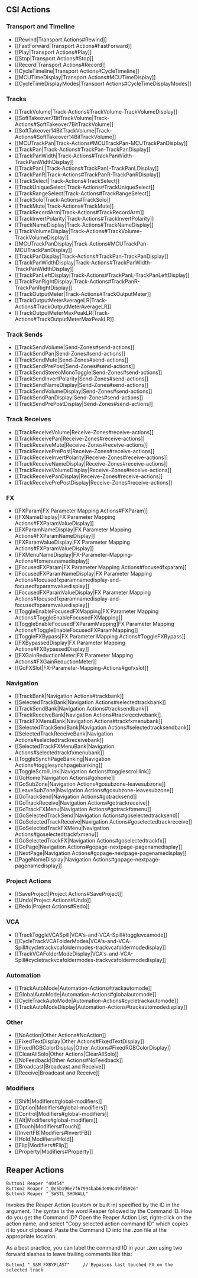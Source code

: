 ## CSI Actions

### Transport and Timeline
* [[Rewind|Transport Actions#Rewind]]
* [[FastForward|Transport Actions#FastForward]]
* [[Play|Transport Actions#Play]]
* [[Stop|Transport Actions#Stop]]
* [[Record|Transport Actions#Record]]
* [[CycleTimeline|Transport Actions#CycleTimeline]]
* [[MCUTimeDisplay|Transport Actions#MCUTimeDisplay]]
* [[CycleTimeDisplayModes|Transport Actions#CycleTimeDisplayModes]]

### Tracks
* [[TrackVolume|Track-Actions#TrackVolume-TrackVolumeDisplay]]
* [[SoftTakeover7BitTrackVolume|Track-Actions#SoftTakeover7BitTrackVolume]]
* [[SoftTakeover14BitTrackVolume|Track-Actions#SoftTakeover14BitTrackVolume]]
* [[MCUTrackPan|Track-Actions#MCUTrackPan-MCUTrackPanDisplay]]
* [[TrackPan|Track-Actions#TrackPan-TrackPanDisplay]]
* [[TrackPanWidth|Track-Actions#TrackPanWidth-TrackPanWidthDisplay]]
* [[TrackPanL|Track-Actions#TrackPanL-TrackPanLDisplay]]
* [[TrackPanR|Track-Actions#TrackPanR-TrackPanRDisplay]]
* [[TrackSelect|Track-Actions#TrackSelect]]
* [[TrackUniqueSelect|Track-Actions#TrackUniqueSelect]]
* [[TrackRangeSelect|Track-Actions#TrackRangeSelect]]
* [[TrackSolo|Track-Actions#TrackSolo]]
* [[TrackMute|Track-Actions#TrackMute]]
* [[TrackRecordArm|Track-Actions#TrackRecordArm]]
* [[TrackInvertPolarity|Track-Actions#TrackInvertPolarity]]
* [[TrackNameDisplay|Track-Actions#TrackNameDisplay]]
* [[TrackVolumeDisplay|Track-Actions#TrackVolume-TrackVolumeDisplay]]
* [[MCUTrackPanDisplay|Track-Actions#MCUTrackPan-MCUTrackPanDisplay]]
* [[TrackPanDisplay|Track-Actions#TrackPan-TrackPanDisplay]]
* [[TrackPanWidthDisplay|Track-Actions#TrackPanWidth-TrackPanWidthDisplay]]
* [[TrackPanLeftDisplay|Track-Actions#TrackPanL-TrackPanLeftDisplay]]
* [[TrackPanRightDisplay|Track-Actions#TrackPanR-TrackPanRightDisplay]]
* [[TrackOutputMeter|Track-Actions#TrackOutputMeter]]
* [[TrackOutputMeterAverageLR|Track-Actions#TrackOutputMeterAverageLR]]
* [[TrackOutputMeterMaxPeakLR|Track-Actions#TrackOutputMeterMaxPeakLR]]

### Track Sends
* [[TrackSendVolume|Send-Zones#send-actions]]
* [[TrackSendPan|Send-Zones#send-actions]]
* [[TrackSendMute|Send-Zones#send-actions]]
* [[TrackSendPrePost|Send-Zones#send-actions]]
* [[TrackSendStereoMonoToggle|Send-Zones#send-actions]]
* [[TrackSendInvertPolarity|Send-Zones#send-actions]]
* [[TrackSendNameDisplay|Send-Zones#send-actions]]
* [[TrackSendVolumeDisplay|Send-Zones#send-actions]]
* [[TrackSendPanDisplay|Send-Zones#send-actions]]
* [[TrackSendPrePostDisplay|Send-Zones#send-actions]]

### Track Receives
* [[TrackReceiveVolume|Receive-Zones#receive-actions]]
* [[TrackReceivePan|Receive-Zones#receive-actions]]
* [[TrackReceiveMute|Receive-Zones#receive-actions]]
* [[TrackReceivePrePost|Receive-Zones#receive-actions]] 
* [[TrackReceiveInvertPolarity|Receive-Zones#receive-actions]] 
* [[TrackReceiveNameDisplay|Receive-Zones#receive-actions]] 
* [[TrackReceiveVolumeDisplay|Receive-Zones#receive-actions]]
* [[TrackReceivePanDisplay|Receive-Zones#receive-actions]]
* [[TrackReceivePrePostDisplay|Receive-Zones#receive-actions]]

### FX
* [[FXParam|FX Parameter Mapping Actions#FXParam]] 
* [[FXNameDisplay|FX Parameter Mapping Actions#FXParamValueDisplay]] 
* [[FXParamNameDisplay|FX Parameter Mapping Actions#FXParamNameDisplay]] 
* [[FXParamValueDisplay|FX Parameter Mapping Actions#FXParamValueDisplay]] 
* [[FXMenuNameDisplay|FX-Parameter-Mapping-Actions#fxmenunamedisplay]]
* [[FocusedFXParam|FX Parameter Mapping Actions#focusedfxparam]]
* [[FocusedFXParamNameDisplay|FX Parameter Mapping Actions#focusedfxparamnamedisplay-and-focusedfxparamvaluedisplay]]
* [[FocusedFXParamValueDisplay|FX Parameter Mapping Actions#focusedfxparamnamedisplay-and-focusedfxparamvaluedisplay]]
* [[ToggleEnableFocusedFXMapping|FX Parameter Mapping Actions#ToggleEnableFocusedFXMapping]]
* [[ToggleEnableFocusedFXParamMapping|FX Parameter Mapping Actions#ToggleEnableFocusedFXParamMapping]]
* [[ToggleFXBypass|FX Parameter Mapping Actions#ToggleFXBypass]]
* [[FXBypassedDisplay|FX Parameter Mapping Actions#FXBypassedDisplay]]
* [[FXGainReductionMeter|FX Parameter Mapping Actions#FXGainReductionMeter]]
* [[GoFXSlot|FX-Parameter-Mapping-Actions#gofxslot]]

### Navigation
* [[TrackBank|Navigation Actions#trackbank]]
* [[SelectedTrackBank|Navigation Actions#selectedtrackbank]]
* [[TrackSendBank|Navigation Actions#tracksendbank]]
* [[TrackReceiveBank|Navigation Actions#trackreceivebank]]
* [[TrackFXMenuBank|Navigation Actions#trackfxmenubank]]
* [[SelectedTrackSendBank|Navigation Actions#selectedtracksendbank]]
* [[SelectedTrackReceiveBank|Navigation Actions#selectedtrackreceivebank]]
* [[SelectedTrackFXMenuBank|Navigation Actions#selectedtrackfxmenubank]]
* [[ToggleSynchPageBanking|Navigation Actions#togglesynchpagebanking]]
* [[ToggleScrollLink|Navigation Actions#togglescrolllink]]
* [[GoHome|Navigation Actions#gohome]]
* [[GoSubZone|Navigation Actions#gosubzone-leavesubzone]]
* [[LeaveSubZone|Navigation Actions#gosubzone-leavesubzone]]
* [[GoTrackSend|Navigation Actions#gotracksend]]
* [[GoTrackReceive|Navigation Actions#gotrackreceive]]
* [[GoTrackFXMenu|Navigation Actions#gotrackfxmenu]]
* [[GoSelectedTrackSend|Navigation Actions#goselectedtracksend]]
* [[GoSelectedTrackReceive|Navigation Actions#goselectedtrackreceive]]
* [[GoSelectedTrackFXMenu|Navigation Actions#goselectedtrackfxmenu]]
* [[GoSelectedTrackFX|Navigation Actions#goselectedtrackfx]]
* [[GoPage|Navigation Actions#gopage-nextpage-pagenamedisplay]]
* [[NextPage|Navigation Actions#gopage-nextpage-pagenamedisplay]]
* [[PageNameDisplay|Navigation Actions#gopage-nextpage-pagenamedisplay]]

### Project Actions
* [[SaveProject|Project Actions#SaveProject]]
* [[Undo|Project Actions#Undo]]
* [[Redo|Project Actions#Redo]]

### VCA
* [[TrackToggleVCASpill|VCA's-and-VCA-Spill#togglevcamode]]
* [[CycleTrackVCAFolderModes|VCA's-and-VCA-Spill#cycletrackvcafoldermodes-trackvcafoldermodedisplay]]
* [[TrackVCAFolderModeDisplay|VCA's-and-VCA-Spill#cycletrackvcafoldermodes-trackvcafoldermodedisplay]]

### Automation
* [[TrackAutoMode|Automation-Actions#trackautomode]]
* [[GlobalAutoMode|Automation-Actions#globalautomode]]
* [[CycleTrackAutoMode|Automation-Actions#cycletrackautomode]]
* [[TrackAutoModeDisplay|Automation-Actions#trackautomodedisplay]]

### Other
* [[NoAction|Other Actions#NoAction]]
* [[FixedTextDisplay|Other Actions#FixedTextDisplay]]
* [[FixedRGBColorDisplay|Other Actions#FixedRGBColorDisplay]]
* [[ClearAllSolo|Other Actions|ClearAllSolo]]
* [[NoFeedback|Other Actions#NoFeedback]]
* [[Broadcast|Broadcast and Receive]]
* [[Receive|Broadcast and Receive]]

### Modifiers
* [[Shift|Modifiers#global-modifiers]]
* [[Option|Modifiers#global-modifiers]]
* [[Control|Modifiers#global-modifiers]]
* [[Alt|Modifiers#global-modifiers]]
* [[Touch|Modifiers#Touch]]
* [[InvertFB|Modifiers#InvertFB]]
* [[Hold|Modifiers#Hold]]
* [[Flip|Modifiers#Flip]]
* [[Property|Modifiers#Property]]

## Reaper Actions
```    
Button1 Reaper "40454"    
Button2 Reaper "_0e5b196e7f67994bab6de09c49f05926"    
Button3 Reaper "_SWSTL_SHOWALL"    
```
Invokes the Reaper Action (custom or built in) specified by the ID in the argument. The syntax is the word Reaper followed by the Command ID. How do you get the Command ID? Open the Reaper Action List, right-click on the action name, and select "Copy selected action command ID" which copies it to your clipboard. Paste the Command ID into the .zon file at the appropriate location. 

As a best practice, you can label the command ID in your .zon using two forward slashes to leave trailing comments like this:
```    
Button1 "_S&M_FXBYPLAST"     // Bypasses last touched FX on the selected track
```


